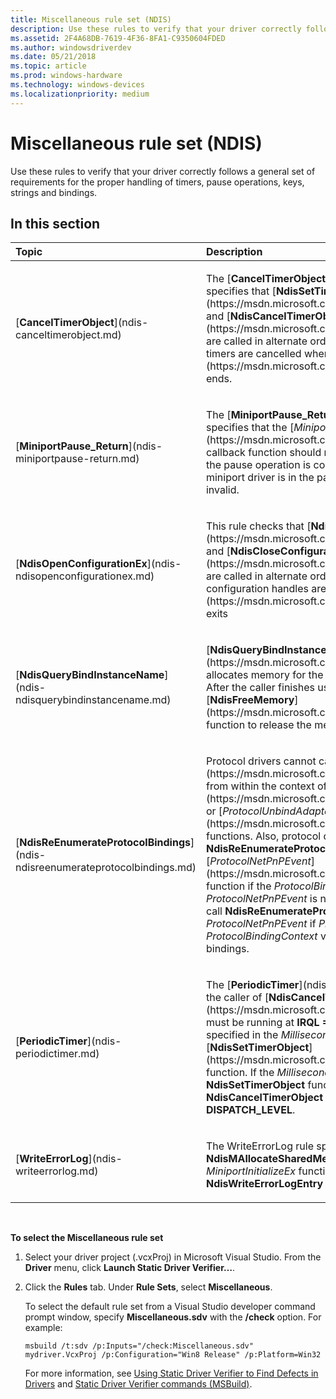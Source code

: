 ```yaml
---
title: Miscellaneous rule set (NDIS)
description: Use these rules to verify that your driver correctly follows a general set of requirements for the proper handling of timers, pause operations, keys, strings and bindings.
ms.assetid: 2F4A68DB-7619-4F36-8FA1-C9350604FDED
ms.author: windowsdriverdev
ms.date: 05/21/2018
ms.topic: article
ms.prod: windows-hardware
ms.technology: windows-devices
ms.localizationpriority: medium
---
```


# Miscellaneous rule set (NDIS)


Use these rules to verify that your driver correctly follows a general set of requirements for the proper handling of timers, pause operations, keys, strings and bindings.

## In this section


<table>
<colgroup>
<col width="50%" />
<col width="50%" />
</colgroup>
<thead>
<tr class="header">
<th align="left">Topic</th>
<th align="left">Description</th>
</tr>
</thead>
<tbody>
<tr class="odd">
<td align="left"><p>[<strong>CancelTimerObject</strong>](ndis-canceltimerobject.md)</p></td>
<td align="left"><p>The [<strong>CancelTimerObject</strong>](ndis-canceltimerobject.md) rule specifies that [<strong>NdisSetTimerObject</strong>](https://msdn.microsoft.com/library/windows/hardware/ff564563) and [<strong>NdisCancelTimerObject</strong>](https://msdn.microsoft.com/library/windows/hardware/ff561624) are called in alternate order. The ultimate goal is to make sure all timers are cancelled when [<em>MiniportHaltEx</em>](https://msdn.microsoft.com/library/windows/hardware/ff559388) ends.</p></td>
</tr>
<tr class="even">
<td align="left"><p>[<strong>MiniportPause_Return</strong>](ndis-miniportpause-return.md)</p></td>
<td align="left"><p>The [<strong>MiniportPause_Return</strong>](ndis-miniportpause-return.md) rule specifies that the [<em>MiniportPause</em>](https://msdn.microsoft.com/library/windows/hardware/ff559418) callback function should return only NDIS_STATUS_SUCCESS if the pause operation is complete, or NDIS_STATUS_PENDING if the miniport driver is in the pausing state. Any other returned status is invalid.</p></td>
</tr>
<tr class="odd">
<td align="left"><p>[<strong>NdisOpenConfigurationEx</strong>](ndis-ndisopenconfigurationex.md)</p></td>
<td align="left"><p>This rule checks that [<strong>NdisOpenConfigurationEx</strong>](https://msdn.microsoft.com/library/windows/hardware/ff563717) and [<strong>NdisCloseConfiguration</strong>](https://msdn.microsoft.com/library/windows/hardware/ff561642) are called in alternate order. The ultimate goal is to make sure that configuration handles are closed when [<em>MiniportHaltEx</em>](https://msdn.microsoft.com/library/windows/hardware/ff559388) exits</p></td>
</tr>
<tr class="even">
<td align="left"><p>[<strong>NdisQueryBindInstanceName</strong>](ndis-ndisquerybindinstancename.md)</p></td>
<td align="left"><p>[<strong>NdisQueryBindInstanceName</strong>](https://msdn.microsoft.com/library/windows/hardware/ff563748) allocates memory for the string that specifies the friendly name. After the caller finishes using this memory, the caller must call the [<strong>NdisFreeMemory</strong>](https://msdn.microsoft.com/library/windows/hardware/ff562577) function to release the memory.</p></td>
</tr>
<tr class="odd">
<td align="left"><p>[<strong>NdisReEnumerateProtocolBindings</strong>](ndis-ndisreenumerateprotocolbindings.md)</p></td>
<td align="left"><p>Protocol drivers cannot call [<strong>NdisReEnumerateProtocolBindings</strong>](https://msdn.microsoft.com/library/windows/hardware/ff564516) from within the context of the [<em>ProtocolBindAdapterEx</em>](https://msdn.microsoft.com/library/windows/hardware/ff570220) or [<em>ProtocolUnbindAdapterEx</em>](https://msdn.microsoft.com/library/windows/hardware/ff570278) functions. Also, protocol drivers cannot call <strong>NdisReEnumerateProtocolBindings</strong> from within the context of the [<em>ProtocolNetPnPEvent</em>](https://msdn.microsoft.com/library/windows/hardware/ff570263) function if the <em>ProtocolBindingContext</em> parameter of <em>ProtocolNetPnPEvent</em> is not NULL. However, protocol drivers can call <strong>NdisReEnumerateProtocolBindings</strong> from within the context of <em>ProtocolNetPnPEvent</em> if <em>ProtocolBindingContext</em> is NULL. A NULL <em>ProtocolBindingContext</em> value indicates that the event applies to all bindings.</p></td>
</tr>
<tr class="even">
<td align="left"><p>[<strong>PeriodicTimer</strong>](ndis-periodictimer.md)</p></td>
<td align="left"><p>The [<strong>PeriodicTimer</strong>](ndis-periodictimer.md) rule specifies that the caller of [<strong>NdisCancelTimerObject</strong>](https://msdn.microsoft.com/library/windows/hardware/ff561624) must be running at <strong>IRQL = PASSIVE_LEVEL</strong> if a nonzero value was specified in the <em>MillisecondsPeriod</em> parameter of the [<strong>NdisSetTimerObject</strong>](https://msdn.microsoft.com/library/windows/hardware/ff564563) function. If the <em>MillisecondsPeriod</em> parameter of the <strong>NdisSetTimerObject</strong> function was zero, callers of <strong>NdisCancelTimerObject</strong> can be running at <strong>IRQL &lt;= DISPATCH_LEVEL</strong>.</p></td>
</tr>
<tr class="odd">
<td align="left"><p>[<strong>WriteErrorLog</strong>](ndis-writeerrorlog.md)</p></td>
<td align="left"><p>The WriteErrorLog rule specifies that if the <strong>NdisMAllocateSharedMemory</strong> function is called in the <em>MiniportInitializeEx</em> function, the driver should also call <strong>NdisWriteErrorLogEntry</strong> if the allocation fails.</p></td>
</tr>
</tbody>
</table>

 

**To select the Miscellaneous rule set**

1.  Select your driver project (.vcxProj) in Microsoft Visual Studio. From the **Driver** menu, click **Launch Static Driver Verifier…**.

2.  Click the **Rules** tab. Under **Rule Sets**, select **Miscellaneous**.

    To select the default rule set from a Visual Studio developer command prompt window, specify **Miscellaneous.sdv** with the **/check** option. For example:

    ```
    msbuild /t:sdv /p:Inputs="/check:Miscellaneous.sdv" mydriver.VcxProj /p:Configuration="Win8 Release" /p:Platform=Win32
    ```

    For more information, see [Using Static Driver Verifier to Find Defects in Drivers](https://msdn.microsoft.com/library/windows/hardware/hh454281) and [Static Driver Verifier commands (MSBuild)](https://msdn.microsoft.com/library/windows/hardware/hh466459).

 

 





